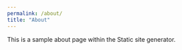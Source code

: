 ```yaml
---
permalink: /about/
title: "About"
---
```


This is a sample about page within the Static site generator.